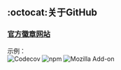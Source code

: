 ## :octocat:关于GitHub

### [官方徽章网站](http://shields.io/)
示例：  
![Codecov](https://img.shields.io/codecov/c/github/codecov/example-python.svg)
![npm](https://img.shields.io/npm/dt/express.svg)
![Mozilla Add-on](https://img.shields.io/amo/stars/dustman.svg)


